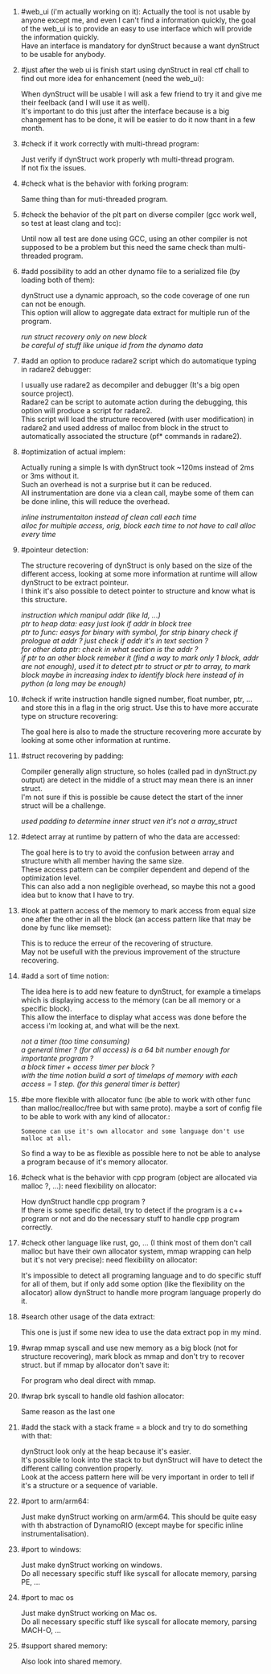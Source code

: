 1. #web_ui (i'm actually working on it):
	Actually the tool is not usable by anyone except me, and even I can't find a information quickly, the goal of the web_ui is to provide an easy to use interface which will provide the information quickly.  
	Have an interface is mandatory for dynStruct because a want dynStruct to be usable for anybody.

2. #just after the web ui is finish start using dynStruct in real ctf chall to find out more idea for enhancement (need the web_ui):
     	
	When dynStruct will be usable I will ask a few friend to try it and give me their feelback (and I will use it as well).  
	It's important to do this just after the interface because is a big changement has to be done, it will be easier to do it now thant in a few month.  

3. #check if it work correctly with multi-thread program:
        
	Just verify if dynStruct work properly wth multi-thread program.  
      	If not fix the issues.

4. #check what is the behavior with forking program:
        
	Same thing than for muti-threaded program.

5. #check the behavior of the plt part on diverse compiler (gcc work well, so test at least clang and tcc):
        
	Until now all test are done using GCC, using an other compiler is not supposed to be a problem but this need the same check than multi-threaded program.       

6. #add possibility to add an other dynamo file to a serialized file (by loading both of them): 
        
	dynStruct use a dynamic approach, so the code coverage of one run can not be enough.  
	This option will allow to aggregate data extract for multiple run of the program.  

	*run struct recovery only on new block*  
	*be careful of stuff like unique id from the dynamo data*  

7. #add an option to produce radare2 script which do automatique typing in radare2 debugger:
     	
	I usually use radare2 as decompiler and debugger (It's a big open source project).  
	Radare2 can be script to automate action during the debugging, this option will produce a script for radare2.  
	This script will load the structure recovered (with user modification) in radare2 and used address of malloc from block in the struct to automatically associated the structure (pf* commands in radare2).

8. #optimization of actual implem:
	
	Actually runing a simple ls with dynStruct took ~120ms instead of 2ms or 3ms without it.  
	Such an overhead is not a surprise but it can be reduced.  
	All instrumentation are done via a clean call, maybe some of them can be done inline, this will reduce the overhead.  

	*inline instrumentaiton instead of clean call each time*  
	*alloc for multiple access, orig, block each time to not have to call alloc every time*

9. #pointeur detection:
	
	The structure recovering of dynStruct is only based on the size of the different access, looking at some more information at runtime will allow dynStruct to be extract pointeur.  
	I think it's also possible to detect pointer to structure and know what is this structure.  

	*instruction which manipul addr (like ld, ...)*   
	*ptr to heap data: easy just look if addr in block tree*  
	*ptr to func: easys for binary with symbol, for strip binary check if prologue at addr ? just check if addr it's in text section ?*  
	*for other data ptr: check in what section is the addr ?*  
	*if ptr to an other block remeber it (find a way to mark only 1 block, addr are not enough), used it to detect ptr to struct or ptr to array, to mark block maybe in increasing index to identify block here instead of in python (a long may be enough)*  

10. #check if write instruction handle signed number, float number, ptr, ... and store this in a flag in the orig struct. Use this to have more accurate type on structure recovering:
        
	The goal here is also to made the structure recovering more accurate by looking at some other information at runtime.

11. #struct recovering by padding:
	
	Compiler generally align structure, so holes (called pad in dynStruct.py output) are detect in the middle of a struct may mean there is an inner struct.  
	I'm not sure if this is possible be cause detect the start of the inner struct will be a challenge.  

	*used padding to determine inner struct ven it's not a array_struct*

12. #detect array at runtime by pattern of who the data are accessed:
	
	The goal here is to try to avoid the confusion between array and structure whith all member having the same size.  
	These access pattern can be compiler dependent and depend of the optimization level.  
	This can also add a non negligible overhead, so maybe this not a good idea but to know that I have to try.

13. #look at pattern access of the memory to mark access from equal size one after the other in all the block (an access pattern like that may be done by func like memset):
      	
	This is to reduce the erreur of the recovering of structure.  
	May not be usefull with the previous improvement of the structure recovering.

14. #add a sort of time notion:
        
	The idea here is to add new feature to dynStruct, for example a timelaps which is displaying access to the mémory (can be all memory or a specific block).  
	This allow the interface to display what access was done before the access i'm looking at, and what will be the next.
	
	*not a timer (too time consuming)*  
	*a general timer ? (for all access) is a 64 bit number enough for importante program ?*  
	*a block timer + access timer per block ?*  
	*with the time notion build a sort of timelaps of memory with each access = 1 step. (for this general timer is better)*

15. #be more flexible with allocator func (be able to work with other func than malloc/realloc/free but with same proto). maybe a sort of config file to be able to work with any kind of allocator.:

    	Someone can use it's own allocator and some language don't use malloc at all.  
	So find a way to be as flexible as possible here to not be able to analyse a program because of it's memory allocator.

16. #check what is the behavior with cpp program (object are allocated via malloc ?, ...): need flexibility on allocator:

       How dynStruct handle cpp program ?  
       If there is some specific detail, try to detect if the program is a c++ program or not and do the necessary stuff to handle cpp program correctly.

17. #check other language like rust, go, ... (I think most of them don't call malloc but have their own allocator system, mmap wrapping can help but it's not very precise): need flexibility on allocator:

       It's impossible to detect all programing language and to do specific stuff for all of them, but if only add some option (like the flexibility on the allocator) allow dynStruct to handle more program language properly do it.

18. #search other usage of the data extract:

       This one is just if some new idea to use the data extract pop in my mind.

19. #wrap mmap syscall and use new memory as a big block (not for structure recovering), mark block as mmap and don't try to recover struct. but if mmap by allocator don't save it:

       For program who deal direct with mmap.

20. #wrap brk syscall to handle old fashion allocator:

       Same reason as the last one

21. #add the stack with a stack frame = a block and try to do something with that:

      dynStruct look only at the heap because it's easier.  
      It's possible to look into the stack to but dynStruct will have to detect the different calling convention properly.  
      Look at the access pattern here will be very important in order to tell if it's a structure or a sequence of variable.

22. #port to arm/arm64:

      Just make dynStruct working on arm/arm64.
      This should be quite easy with th abstraction of DynamoRIO (except maybe for specific inline instrumentalisation).

23. #port to windows:

      Just make dynStruct working on windows.  
      Do all necessary specific stuff like syscall for allocate memory, parsing PE, ...

24. #port to mac os

      Just make dynStruct working on Mac os.  
      Do all necessary specific stuff like syscall for allocate memory, parsing MACH-O, ...

25. #support shared memory:

      Also look into shared memory.
